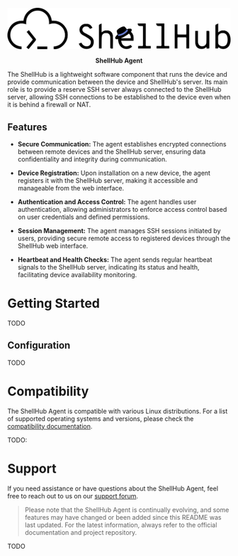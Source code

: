 <p align="center">
  <img src="logo.png" alt="shellhub agent logo" />
</p>

<p align="center"><strong>ShellHub Agent</strong></p>

The ShellHub is a lightweight software component that runs the device and provide communication between the device and ShellHub's server. Its main role is to provide a reserve SSH server always connected to the ShellHub server, allowing SSH connections to be established to the device even when it is behind a firewall or NAT.

## Features

- **Secure Communication:** The agent establishes encrypted connections between remote devices and the ShellHub server, ensuring data confidentiality and integrity during communication.

- **Device Registration:** Upon installation on a new device, the agent registers it with the ShellHub server, making it accessible and manageable from the web interface.

- **Authentication and Access Control:** The agent handles user authentication, allowing administrators to enforce access control based on user credentials and defined permissions.

- **Session Management:** The agent manages SSH sessions initiated by users, providing secure remote access to registered devices through the ShellHub web interface.

- **Heartbeat and Health Checks:** The agent sends regular heartbeat signals to the ShellHub server, indicating its status and health, facilitating device availability monitoring.

# Getting Started

TODO

## Configuration

TODO

# Compatibility

The ShellHub Agent is compatible with various Linux distributions. For a list of supported operating systems and versions, please check the [compatibility documentation]().

TODO:

# Support

If you need assistance or have questions about the ShellHub Agent, feel free to reach out to us on our [support forum]().

> Please note that the ShellHub Agent is continually evolving, and some features may have changed or been added since this README was last updated. For the latest information, always refer to the official documentation and project repository.

TODO
